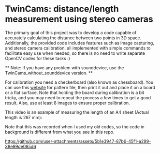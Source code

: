 # TwinCams: distance/length measurement using stereo cameras

The primary goal of this project was to develop a code capable of accurately calculating the distance between two points in 3D space. Additionally, the provided code includes features such as image capturing, and stereo camera calibration, all implemented with simple commands to facilitate easy use when needed, so there is no need to write separate OpenCV codes for these tasks :)

** Note: If you have any problem with sounddevice, use the TwinCams_without_sounddevice version. **

For calibration you need a checkerboard (also known as chessboard). You can use this [website](https://calib.io/pages/camera-calibration-pattern-generator) for pattern file, then print it out and place it on a board or a flat surface.
Note that holding the board during calibration is a bit tricky, and you may need to repeat the process a few times to get a good result. Also, use at least 8 images to ensure proper calibration.

This video is an example of measuring the length of an A4 sheet (Actual length is 297 mm):

Note that this was recorded when I used my old codes, so the code in background is different from what you see in this repo.

https://github.com/user-attachments/assets/5b1e3947-87b6-45f1-a299-38e99de085d6






